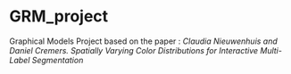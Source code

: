 # GRM_project

Graphical Models Project based on the paper : *Claudia Nieuwenhuis and Daniel Cremers. Spatially Varying Color Distributions for Interactive Multi-Label Segmentation*
